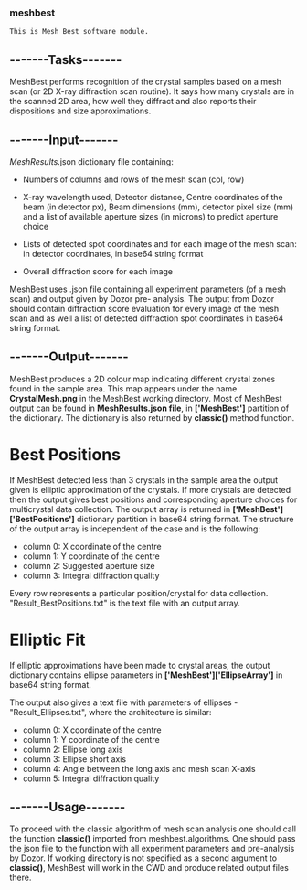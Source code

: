 ### meshbest



    This is Mesh Best software module.

##        -------Tasks-------

MeshBest performs recognition of the crystal samples based on a mesh scan (or 2D X-ray diffraction scan routine).
It says how many crystals are in the scanned 2D area, how well they diffract and also reports their dispositions
and size approximations.

##        -------Input-------

*MeshResults*.json dictionary file containing:

* Numbers of columns and rows of the mesh scan (col, row)

* X-ray wavelength used, Detector distance, Centre coordinates of the beam (in detector px), Beam dimensions (mm),
detector pixel size (mm) and a list of available aperture sizes (in microns) to predict aperture choice

* Lists of detected spot coordinates and for each image of the mesh scan: in detector coordinates, in base64 string
format

* Overall diffraction score for each image

MeshBest uses .json file containing all experiment parameters (of a mesh scan) and output given by Dozor pre-
analysis. The output from Dozor should contain diffraction score evaluation for every image of the mesh scan and
as well a list of detected diffraction spot coordinates in base64 string format.

##        -------Output-------

MeshBest produces a 2D colour map indicating different crystal zones found in the sample area. This map appears
under the name **CrystalMesh.png** in the MeshBest working directory. Most of MeshBest output can be found in
**MeshResults.json file**, in **['MeshBest']** partition of the dictionary. The dictionary is also returned by
**classic()** method function.


# Best Positions

If MeshBest detected less than 3 crystals in the sample area the output given is elliptic approximation of the
crystals. If more crystals are detected then the output gives best positions and corresponding aperture choices
for multicrystal data collection. The output array is returned in **['MeshBest']['BestPositions']** dictionary
partition in base64 string format. The structure of the output array is independent of the case and is the following:

*    column 0: X coordinate of the centre
*    column 1: Y coordinate of the centre
*    column 2: Suggested aperture size
*    column 3: Integral diffraction quality

Every row represents a particular position/crystal for data collection. "Result_BestPositions.txt" is the text
file with an output array.


# Elliptic Fit

If elliptic approximations have been made to crystal areas, the output dictionary contains ellipse parameters in
**['MeshBest']['EllipseArray']** in base64 string format.

The output also gives a text file with parameters of ellipses - "Result_Ellipses.txt", where the architecture
is similar:

*    column 0: X coordinate of the centre
*    column 1: Y coordinate of the centre
*    column 2: Ellipse long axis
*    column 3: Ellipse short axis
*    column 4: Angle between the long axis and mesh scan X-axis
*    column 5: Integral diffraction quality

##        -------Usage-------

To proceed with the classic algorithm of mesh scan analysis one should call the function **classic()** imported
from meshbest.algorithms. One should pass the json file to the function with all experiment parameters and
pre-analysis by Dozor. If working directory is not specified as a second argument to **classic()**, MeshBest
will work in the CWD and produce related output files there.
